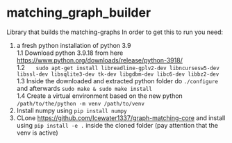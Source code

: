 # matching_graph_builder
Library that builds the matching-graphs 
In order to get this to run you need: 
1. a fresh python installation of python 3.9 \
1.1 Download python 3.9.18 from here https://www.python.org/downloads/release/python-3918/ \
1.2  ```   sudo apt-get install libreadline-gplv2-dev libncursesw5-dev libssl-dev libsqlite3-dev tk-dev libgdbm-dev libc6-dev libbz2-dev```\
1.3 Inside the downloaded and extracted python folder do  ```./configure``` and afterwards ```sudo make & sudo make install```\
1.4 Create a virtual environment based on the new python ```/path/to/the/python -m venv /path/to/venv```
3. Install numpy using ```pip install numpy```
4. CLone https://github.com/Icewater1337/graph-matching-core  and install using
``` pip install -e . ``` inside the cloned folder (pay attention that the venv is active)
